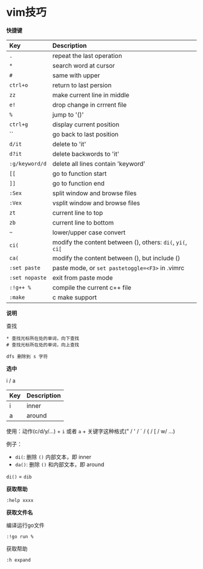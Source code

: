 # vim技巧

**快捷键**

| Key            | Description                                                |
|:-------------- |:---------------------------------------------------------- |
| `.`            | repeat the last operation                                  |
| `*`            | search word at cursor                                      |
| `#`            | same with upper                                            |
| `ctrl+o`       | return to last persion                                     |
| `zz`           | make current line in middle                                |
| `e!`           | drop change in crrrent file                                |
| `%`            | jump to '()'                                               |
| `ctrl+g`       | display current position                                   |
| ``             | go back to last position                                   |
| `d/it`         | delete to 'it'                                             |
| `d?it`         | delete backwords to 'it'                                   |
| `:g/keyword/d` | delete all lines contain 'keyword'                         |
| `[[`           | go to function start                                       |
| `]]`           | go to function end                                         |
| `:Sex`         | split window and browse files                              |
| `:Vex`         | vsplit window and browse files                             |
| `zt`           | current line to top                                        |
| `zb`           | current line to bottom                                     |
| `~`            | lower/upper case convert                                   |
| `ci(`          | modify the content between (), others: `di(`, `yi(`, `ci[` |
| `ca(`          | modify the content between (), but include ()              |
| `:set paste`   | paste mode, or `set pastetoggle=<F3>` in .vimrc            |
| `:set nopaste` | exit from paste mode                                       |
| `:!g++ %`      | compile the current c++ file                               |
| `:make`        | c make support                                             |

**说明**

查找
```
* 查找光标所在处的单词，向下查找
# 查找光标所在处的单词，向上查找

dfs 删除到 s 字符
```

**选中**

i / a

| Key | Description |
|:--- |:----------- |
| i   | inner       |
| a   | around      |

使用：动作(c/d/y/...) + `i` 或者 `a` + 关键字这种格式(" / ' / \` / { / [ / w/ ...)

例子：

- `di(`: 删除 `()` 内部文本，即 inner
- `da()`: 删除 `()` 和内部文本，即 around

`di()` = `dib`

**获取帮助**

```
:help xxxx
```


**获取文件名**

编译运行go文件

```
:!go run %
```

获取帮助

```
:h expand
```
